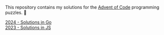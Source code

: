 This repository contains my solutions for the <a href="https://adventofcode.com/" target="_blank">Advent of Code</a> programming puzzles. 🧩

<a href="https://github.com/goekmavi/aoc/tree/main/2024">2024 - Solutions in Go</a><br />
<a href="https://github.com/goekmavi/aoc/tree/main/2023">2023 - Solutions in JS</a>